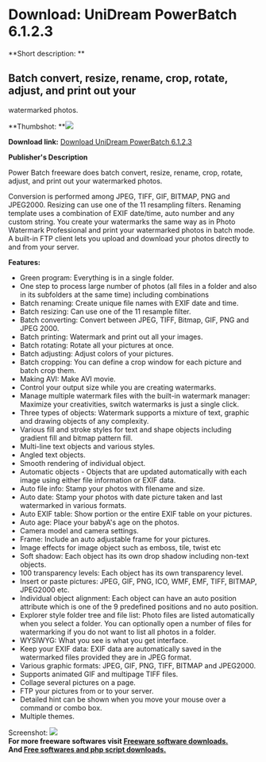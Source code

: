 # Download: UniDream PowerBatch 6.1.2.3

**Short description: **

## Batch convert, resize, rename, crop, rotate, adjust, and print out your
watermarked photos.

  
**Thumbshot: **![](http://www.freewarefiles.com/screenshot/powerbatch_md.gif)   
  
**Download link:** [Download UniDream PowerBatch 6.1.2.3](http://freesoftwares.boysofts.com/UniDream-PowerBatch_program_19790.html)  
  

**Publisher's Description**  
  

Power Batch freeware does batch convert, resize, rename, crop, rotate, adjust,
and print out your watermarked photos.

Conversion is performed among JPEG, TIFF, GIF, BITMAP, PNG and JPEG2000.
Resizing can use one of the 11 resampling filters. Renaming template uses a
combination of EXIF date/time, auto number and any custom string. You create
your watermarks the same way as in Photo Watermark Professional and print your
watermarked photos in batch mode. A built-in FTP client lets you upload and
download your photos directly to and from your server.

**Features:**

  * Green program: Everything is in a single folder. 
  * One step to process large number of photos (all files in a folder and also in its subfolders at the same time) including combinations 
  * Batch renaming: Create unique file names with EXIF date and time. 
  * Batch resizing: Can use one of the 11 resample filter. 
  * Batch converting: Convert between JPEG, TIFF, Bitmap, GIF, PNG and JPEG 2000. 
  * Batch printing: Watermark and print out all your images. 
  * Batch rotating: Rotate all your pictures at once. 
  * Batch adjusting: Adjust colors of your pictures. 
  * Batch cropping: You can define a crop window for each picture and batch crop them. 
  * Making AVI: Make AVI movie. 
  * Control your output size while you are creating watermarks. 
  * Manage multiple watermark files with the built-in watermark manager: Maximize your creativities, switch watermarks is just a single click. 
  * Three types of objects: Watermark supports a mixture of text, graphic and drawing objects of any complexity. 
  * Various fill and stroke styles for text and shape objects including gradient fill and bitmap pattern fill. 
  * Multi-line text objects and various styles. 
  * Angled text objects. 
  * Smooth rendering of individual object. 
  * Automatic objects - Objects that are updated automatically with each image using either file information or EXIF data. 
  * Auto file info: Stamp your photos with filename and size. 
  * Auto date: Stamp your photos with date picture taken and last watermarked in various formats. 
  * Auto EXIF table: Show portion or the entire EXIF table on your pictures. 
  * Auto age: Place your babyA's age on the photos. 
  * Camera model and camera settings. 
  * Frame: Include an auto adjustable frame for your pictures. 
  * Image effects for image object such as emboss, tile, twist etc 
  * Soft shadow: Each object has its own drop shadow including non-text objects. 
  * 100 transparency levels: Each object has its own transparency level. 
  * Insert or paste pictures: JPEG, GIF, PNG, ICO, WMF, EMF, TIFF, BITMAP, JPEG2000 etc. 
  * Individual object alignment: Each object can have an auto position attribute which is one of the 9 predefined positions and no auto position. 
  * Explorer style folder tree and file list: Photo files are listed automatically when you select a folder. You can optionally open a number of files for watermarking if you do not want to list all photos in a folder. 
  * WYSIWYG: What you see is what you get interface. 
  * Keep your EXIF data: EXIF data are automatically saved in the watermarked files provided they are in JPEG format. 
  * Various graphic formats: JPEG, GIF, PNG, TIFF, BITMAP and JPEG2000. 
  * Supports animated GIF and multipage TIFF files. 
  * Collage several pictures on a page. 
  * FTP your pictures from or to your server. 
  * Detailed hint can be shown when you move your mouse over a command or combo box. 
  * Multiple themes. 

  
  
Screenshot: ![](http://www.freewarefiles.com/screenshot/powerbatch.gif)  
**For more freeware softwares visit [Freeware software downloads.](http://freesoftwares.boysofts.com/)**   
**And [Free softwares and php script downloads.](http://www.boysofts.com/)**

